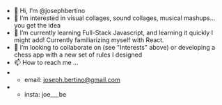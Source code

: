 - 👋 Hi, I’m @josephbertino
- 👀 I’m interested in visual collages, sound collages, musical mashups... you get the idea
- 🌱 I’m currently learning Full-Stack Javascript, and learning it quickly I might add! Currently familiarizing myself with React.
- 💞️ I’m looking to collaborate on (see "Interests" above) or developing a chess app with a new set of rules I designed
- 📫 How to reach me ...
- - email: joseph.bertino@gmail.com
- - insta: joe___be

<!---
josephbertino/josephbertino is a ✨ special ✨ repository because its `README.md` (this file) appears on your GitHub profile.
You can click the Preview link to take a look at your changes.
--->

